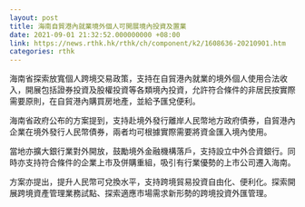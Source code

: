 ```yaml
---
layout: post
title: 海南自貿港內就業境外個人可開展境內投資及置業
date: 2021-09-01 21:32:52.000000000 +08:00
link: https://news.rthk.hk/rthk/ch/component/k2/1608636-20210901.htm
categories: rthk
---
```


海南省探索放寬個人跨境交易政策，支持在自貿港內就業的境外個人使用合法收入，開展包括證券投資及股權投資等各類境內投資，允許符合條件的非居民按實際需要原則，在自貿港內購買房地產，並給予匯兌便利。

海南省政府公布的方案提到，支持赴境外發行離岸人民幣地方政府債券，自貿港內企業在境外發行人民幣債券，兩者均可根據實際需要將資金匯入境內使用。

當地亦擴大銀行業對外開放，鼓勵境外金融機構落戶，支持設立中外合資銀行。同時亦支持符合條件的企業上市及併購重組，吸引有行業優勢的上市公司遷入海南。

方案亦提出，提升人民幣可兌換水平，支持跨境貿易投資自由化、便利化。探索開展跨境資產管理業務試點、探索適應市場需求新形勢的跨境投資外匯管理。
